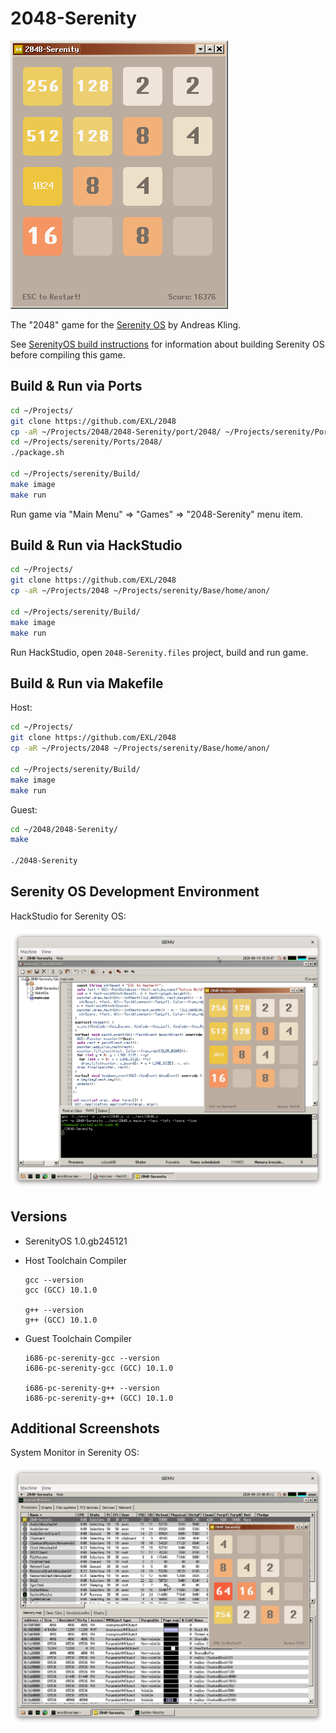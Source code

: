 2048-Serenity
=============

![2048-Serenity Serenity OS Screenshot](../image/2048-Serenity-Screenshot.png)

The "2048" game for the [Serenity OS](https://github.com/SerenityOS/serenity) by Andreas Kling.

See [SerenityOS build instructions](https://github.com/SerenityOS/serenity/blob/master/Documentation/BuildInstructions.md) for information about building Serenity OS before compiling this game.

## Build & Run via Ports

```sh
cd ~/Projects/
git clone https://github.com/EXL/2048
cp -aR ~/Projects/2048/2048-Serenity/port/2048/ ~/Projects/serenity/Ports/
cd ~/Projects/serenity/Ports/2048/
./package.sh

cd ~/Projects/serenity/Build/
make image
make run
```

Run game via "Main Menu" => "Games" => "2048-Serenity" menu item.

## Build & Run via HackStudio

```sh
cd ~/Projects/
git clone https://github.com/EXL/2048
cp -aR ~/Projects/2048 ~/Projects/serenity/Base/home/anon/

cd ~/Projects/serenity/Build/
make image
make run
```

Run HackStudio, open `2048-Serenity.files` project, build and run game.

## Build & Run via Makefile

Host:

```sh
cd ~/Projects/
git clone https://github.com/EXL/2048
cp -aR ~/Projects/2048 ~/Projects/serenity/Base/home/anon/

cd ~/Projects/serenity/Build/
make image
make run
```

Guest:

```sh
cd ~/2048/2048-Serenity/
make

./2048-Serenity
```

## Serenity OS Development Environment

HackStudio for Serenity OS:

![HackStudio for Serenity OS Screenshot](../image/HackStudio-Serenity-Screenshot.png)

## Versions

* SerenityOS 1.0.gb245121
* Host Toolchain Compiler

    ```
    gcc --version
    gcc (GCC) 10.1.0

    g++ --version
    g++ (GCC) 10.1.0
    ```

* Guest Toolchain Compiler

    ```
    i686-pc-serenity-gcc --version
    i686-pc-serenity-gcc (GCC) 10.1.0

    i686-pc-serenity-g++ --version
    i686-pc-serenity-g++ (GCC) 10.1.0
    ```

## Additional Screenshots

System Monitor in Serenity OS:

![System Monitor on Serenity OS Screenshot](../image/System-Monitor-Serenity-Screenshot.png)
